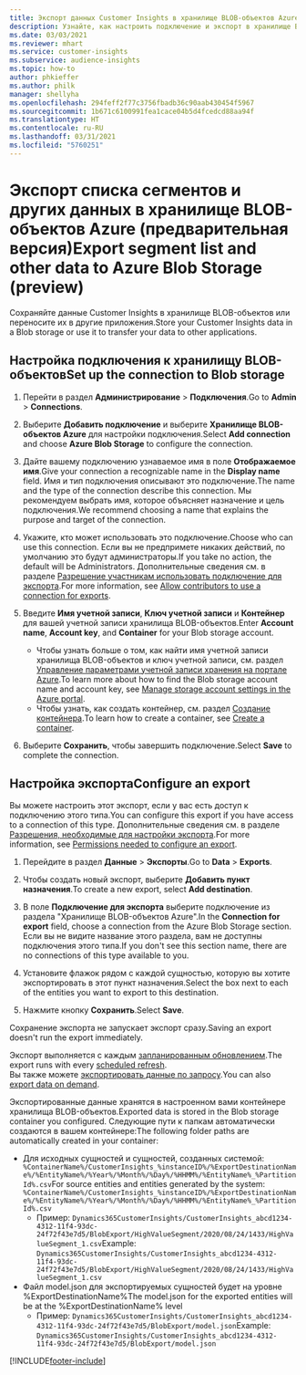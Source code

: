```yaml
---
title: Экспорт данных Customer Insights в хранилище BLOB-объектов Azure
description: Узнайте, как настроить подключение и экспорт в хранилище BLOB-объектов.
ms.date: 03/03/2021
ms.reviewer: mhart
ms.service: customer-insights
ms.subservice: audience-insights
ms.topic: how-to
author: phkieffer
ms.author: philk
manager: shellyha
ms.openlocfilehash: 294feff2f77c3756fbadb36c90aab430454f5967
ms.sourcegitcommit: 1b671c6100991fea1cace04b5d4fcedcd88aa94f
ms.translationtype: HT
ms.contentlocale: ru-RU
ms.lasthandoff: 03/31/2021
ms.locfileid: "5760251"
---
```

# <a name="export-segment-list-and-other-data-to-azure-blob-storage-preview"></a><span data-ttu-id="7bd60-103">Экспорт списка сегментов и других данных в хранилище BLOB-объектов Azure (предварительная версия)</span><span class="sxs-lookup"><span data-stu-id="7bd60-103">Export segment list and other data to Azure Blob Storage (preview)</span></span>

<span data-ttu-id="7bd60-104">Сохраняйте данные Customer Insights в хранилище BLOB-объектов или переносите их в другие приложения.</span><span class="sxs-lookup"><span data-stu-id="7bd60-104">Store your Customer Insights data in a Blob storage or use it to transfer your data to other applications.</span></span>

## <a name="set-up-the-connection-to-blob-storage"></a><span data-ttu-id="7bd60-105">Настройка подключения к хранилищу BLOB-объектов</span><span class="sxs-lookup"><span data-stu-id="7bd60-105">Set up the connection to Blob storage</span></span>

1. <span data-ttu-id="7bd60-106">Перейти в раздел **Администрирование** > **Подключения**.</span><span class="sxs-lookup"><span data-stu-id="7bd60-106">Go to **Admin** > **Connections**.</span></span>

1. <span data-ttu-id="7bd60-107">Выберите **Добавить подключение** и выберите **Хранилище BLOB-объектов Azure** для настройки подключения.</span><span class="sxs-lookup"><span data-stu-id="7bd60-107">Select **Add connection** and choose **Azure Blob Storage** to configure the connection.</span></span>

1. <span data-ttu-id="7bd60-108">Дайте вашему подключению узнаваемое имя в поле **Отображаемое имя**.</span><span class="sxs-lookup"><span data-stu-id="7bd60-108">Give your connection a recognizable name in the **Display name** field.</span></span> <span data-ttu-id="7bd60-109">Имя и тип подключения описывают это подключение.</span><span class="sxs-lookup"><span data-stu-id="7bd60-109">The name and the type of the connection describe this connection.</span></span> <span data-ttu-id="7bd60-110">Мы рекомендуем выбрать имя, которое объясняет назначение и цель подключения.</span><span class="sxs-lookup"><span data-stu-id="7bd60-110">We recommend choosing a name that explains the purpose and target of the connection.</span></span>

1. <span data-ttu-id="7bd60-111">Укажите, кто может использовать это подключение.</span><span class="sxs-lookup"><span data-stu-id="7bd60-111">Choose who can use this connection.</span></span> <span data-ttu-id="7bd60-112">Если вы не предпримете никаких действий, по умолчанию это будут администраторы.</span><span class="sxs-lookup"><span data-stu-id="7bd60-112">If you take no action, the default will be Administrators.</span></span> <span data-ttu-id="7bd60-113">Дополнительные сведения см. в разделе [Разрешение участникам использовать подключение для экспорта](connections.md#allow-contributors-to-use-a-connection-for-exports).</span><span class="sxs-lookup"><span data-stu-id="7bd60-113">For more information, see [Allow contributors to use a connection for exports](connections.md#allow-contributors-to-use-a-connection-for-exports).</span></span>

1. <span data-ttu-id="7bd60-114">Введите **Имя учетной записи**, **Ключ учетной записи** и **Контейнер** для вашей учетной записи хранилища BLOB-объектов.</span><span class="sxs-lookup"><span data-stu-id="7bd60-114">Enter **Account name**, **Account key**, and **Container** for your Blob storage account.</span></span>
    - <span data-ttu-id="7bd60-115">Чтобы узнать больше о том, как найти имя учетной записи хранилища BLOB-объектов и ключ учетной записи, см. раздел [Управление параметрами учетной записи хранения на портале Azure](/azure/storage/common/storage-account-manage).</span><span class="sxs-lookup"><span data-stu-id="7bd60-115">To learn more about how to find the Blob storage account name and account key, see [Manage storage account settings in the Azure portal](/azure/storage/common/storage-account-manage).</span></span>
    - <span data-ttu-id="7bd60-116">Чтобы узнать, как создать контейнер, см. раздел [Создание контейнера](/azure/storage/blobs/storage-quickstart-blobs-portal#create-a-container).</span><span class="sxs-lookup"><span data-stu-id="7bd60-116">To learn how to create a container, see [Create a container](/azure/storage/blobs/storage-quickstart-blobs-portal#create-a-container).</span></span>

1. <span data-ttu-id="7bd60-117">Выберите **Сохранить**, чтобы завершить подключение.</span><span class="sxs-lookup"><span data-stu-id="7bd60-117">Select **Save** to complete the connection.</span></span> 

## <a name="configure-an-export"></a><span data-ttu-id="7bd60-118">Настройка экспорта</span><span class="sxs-lookup"><span data-stu-id="7bd60-118">Configure an export</span></span>

<span data-ttu-id="7bd60-119">Вы можете настроить этот экспорт, если у вас есть доступ к подключению этого типа.</span><span class="sxs-lookup"><span data-stu-id="7bd60-119">You can configure this export if you have access to a connection of this type.</span></span> <span data-ttu-id="7bd60-120">Дополнительные сведения см. в разделе [Разрешения, необходимые для настройки экспорта](export-destinations.md#set-up-a-new-export).</span><span class="sxs-lookup"><span data-stu-id="7bd60-120">For more information, see [Permissions needed to configure an export](export-destinations.md#set-up-a-new-export).</span></span>

1. <span data-ttu-id="7bd60-121">Перейдите в раздел **Данные** > **Экспорты**.</span><span class="sxs-lookup"><span data-stu-id="7bd60-121">Go to **Data** > **Exports**.</span></span>

1. <span data-ttu-id="7bd60-122">Чтобы создать новый экспорт, выберите **Добавить пункт назначения**.</span><span class="sxs-lookup"><span data-stu-id="7bd60-122">To create a new export, select **Add destination**.</span></span>

1. <span data-ttu-id="7bd60-123">В поле **Подключение для экспорта** выберите подключение из раздела "Хранилище BLOB-объектов Azure".</span><span class="sxs-lookup"><span data-stu-id="7bd60-123">In the **Connection for export** field, choose a connection from the Azure Blob Storage section.</span></span> <span data-ttu-id="7bd60-124">Если вы не видите название этого раздела, вам не доступны подключения этого типа.</span><span class="sxs-lookup"><span data-stu-id="7bd60-124">If you don't see this section name, there are no connections of this type available to you.</span></span>

1. <span data-ttu-id="7bd60-125">Установите флажок рядом с каждой сущностью, которую вы хотите экспортировать в этот пункт назначения.</span><span class="sxs-lookup"><span data-stu-id="7bd60-125">Select the box next to each of the entities you want to export to this destination.</span></span>

1. <span data-ttu-id="7bd60-126">Нажмите кнопку **Сохранить**.</span><span class="sxs-lookup"><span data-stu-id="7bd60-126">Select **Save**.</span></span>

<span data-ttu-id="7bd60-127">Сохранение экспорта не запускает экспорт сразу.</span><span class="sxs-lookup"><span data-stu-id="7bd60-127">Saving an export doesn't run the export immediately.</span></span>

<span data-ttu-id="7bd60-128">Экспорт выполняется с каждым [запланированным обновлением](system.md#schedule-tab).</span><span class="sxs-lookup"><span data-stu-id="7bd60-128">The export runs with every [scheduled refresh](system.md#schedule-tab).</span></span>     
<span data-ttu-id="7bd60-129">Вы также можете [экспортировать данные по запросу](export-destinations.md#run-exports-on-demand).</span><span class="sxs-lookup"><span data-stu-id="7bd60-129">You can also [export data on demand](export-destinations.md#run-exports-on-demand).</span></span> 

<span data-ttu-id="7bd60-130">Экспортированные данные хранятся в настроенном вами контейнере хранилища BLOB-объектов.</span><span class="sxs-lookup"><span data-stu-id="7bd60-130">Exported data is stored in the Blob storage container you configured.</span></span> <span data-ttu-id="7bd60-131">Следующие пути к папкам автоматически создаются в вашем контейнере:</span><span class="sxs-lookup"><span data-stu-id="7bd60-131">The following folder paths are automatically created in your container:</span></span>

- <span data-ttu-id="7bd60-132">Для исходных сущностей и сущностей, созданных системой: `%ContainerName%/CustomerInsights_%instanceID%/%ExportDestinationName%/%EntityName%/%Year%/%Month%/%Day%/%HHMM%/%EntityName%_%PartitionId%.csv`</span><span class="sxs-lookup"><span data-stu-id="7bd60-132">For source entities and entities generated by the system: `%ContainerName%/CustomerInsights_%instanceID%/%ExportDestinationName%/%EntityName%/%Year%/%Month%/%Day%/%HHMM%/%EntityName%_%PartitionId%.csv`</span></span>
  - <span data-ttu-id="7bd60-133">Пример: `Dynamics365CustomerInsights/CustomerInsights_abcd1234-4312-11f4-93dc-24f72f43e7d5/BlobExport/HighValueSegment/2020/08/24/1433/HighValueSegment_1.csv`</span><span class="sxs-lookup"><span data-stu-id="7bd60-133">Example: `Dynamics365CustomerInsights/CustomerInsights_abcd1234-4312-11f4-93dc-24f72f43e7d5/BlobExport/HighValueSegment/2020/08/24/1433/HighValueSegment_1.csv`</span></span>
- <span data-ttu-id="7bd60-134">Файл model.json для экспортируемых сущностей будет на уровне %ExportDestinationName%</span><span class="sxs-lookup"><span data-stu-id="7bd60-134">The model.json for the exported entities will be at the %ExportDestinationName% level</span></span>
  - <span data-ttu-id="7bd60-135">Пример: `Dynamics365CustomerInsights/CustomerInsights_abcd1234-4312-11f4-93dc-24f72f43e7d5/BlobExport/model.json`</span><span class="sxs-lookup"><span data-stu-id="7bd60-135">Example: `Dynamics365CustomerInsights/CustomerInsights_abcd1234-4312-11f4-93dc-24f72f43e7d5/BlobExport/model.json`</span></span>

[!INCLUDE[footer-include](../includes/footer-banner.md)]
